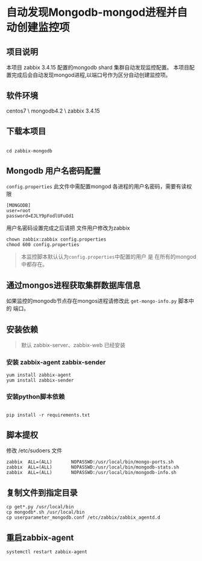 # 自动发现Mongodb-mongod进程并自动创建监控项

## 项目说明

本项目 zabbix 3.4.15 配置的mongodb shard 集群自动发现监控配置。
本项目配置完成后会自动发现mongod进程,以端口号作为区分自动创建监控项。

## 软件环境

centos7 \ mongodb4.2 \ zabbix 3.4.15


## 下载本项目

```

cd zabbix-mongodb
```

## Mongodb 用户名密码配置

`config.properties` 此文件中需配置mongod 各进程的用户名密码，需要有读权限

```
[MONGODB]
user=root
password=EJLY9pFodlUFuOd1
```

用户名密码设置完成之后请把 文件用户修改为zabbix

```
chown zabbix:zabbix config.properties
chmod 600 config.properties
```

>本监控脚本默认认为`config.properties`中配置的用户 是 在所有的mongod中都存在。

## 通过mongos进程获取集群数据库信息

如果监控的mongodb节点存在mongos进程请修改此 `get-mongo-info.py` 脚本中的 端口。 

## 安装依赖
>默认 zabbix-server、zabbix-web 已经安装

### 安装 zabbix-agent zabbix-sender
```
yum install zabbix-agent
yum install zabbix-sender
```

### 安装python脚本依赖

```

pip install -r requirements.txt
```

## 脚本提权

修改 /etc/sudoers 文件

```
zabbix  ALL=(ALL)       NOPASSWD:/usr/local/bin/mongo-ports.sh
zabbix  ALL=(ALL)       NOPASSWD:/usr/local/bin/mongodb-stats.sh
zabbix  ALL=(ALL)       NOPASSWD:/usr/local/bin/mongodb-info.sh
```

## 复制文件到指定目录

```
cp get*.py /usr/local/bin
cp mongodb*.sh /usr/local/bin
cp userparameter_mongodb.conf /etc/zabbix/zabbix_agentd.d
```
## 重启zabbix-agent

```
systemctl restart zabbix-agent
```